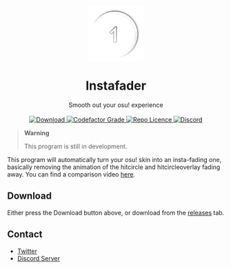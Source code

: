 <p align="center">
    <img align=center src="./img/logo.png" alt="osu! hitcircle fading away" width="130" />
  </a>
</p>
<h1 align="center">
  Instafader
</h1>
<p align="center">
Smooth out your osu! experience
</br>
</br>
<a href="https://github.com/SnowzNZ/Instafader/releases/latest/Instafader.exe">
    <img src="https://img.shields.io/badge/Download-exe-brightgreen?style=for-the-badge" alt="Download"/>
</a>
<a href="https://www.codefactor.io/repository/github/snowznz/instafader">
    <img src="https://img.shields.io/codefactor/grade/github/SnowzNZ/Instafader?style=for-the-badge" alt="Codefactor Grade" />
</a>
<a href="https://github.com/SnowzNZ/Instafader/blob/main/LICENCE.md">
    <img alt="Repo Licence" src="https://img.shields.io/github/license/SnowzNZ/Instafader?style=for-the-badge">
</a>
<a href="https://discord.gg/pbUqGM7yFV">
    <img src="https://img.shields.io/discord/1044134327434358844?color=7389D8&labelColor=6A7EC2&label=Discord&logo=discord&logoColor=white&style=for-the-badge" alt="Discord"/>
</a>
</p>

> **Warning**
> 
> This program is still in development.

This program will automatically turn your osu! skin into an insta-fading one, basically removing the animation of the hitcircle and hitcircleoverlay fading away. You can find a comparison video [here](https://youtu.be/C2b8PEHarvM).

## Download

Either press the Download button above, or download from the [releases](https://github.com/SnowzNZ/Instafader/releases) tab.

## Contact

- [Twitter](https://twitter.com/Snowz2k)
- [Discord Server](https://discord.gg/pbUqGM7yFV)
